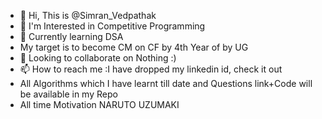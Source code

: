 - 👋 Hi, This is @Simran_Vedpathak
- 👀 I'm Interested in Competitive Programming
- 🌱 Currently learning DSA
- My target is to become CM on CF by 4th Year of by UG
- 💞 Looking to collaborate on Nothing :)
- 📫 How to reach me :I have dropped my linkedin id, check it out
- All Algorithms which I have learnt till date and Questions link+Code will be available in my Repo
- All time Motivation NARUTO UZUMAKI

<!---
SimranSv/SimranSv is a ✨ special ✨ repository because its `README.md` (this file) appears on your GitHub profile.
You can click the Preview link to take a look at your changes.
--->
